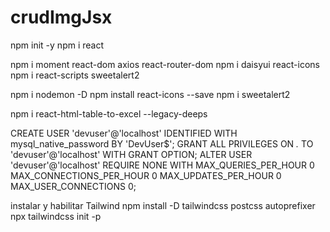 # crudImgJsx

npm init -y
npm i react 

npm i moment react-dom axios react-router-dom
npm i daisyui react-icons 
npm i react-scripts sweetalert2


npm i nodemon -D
npm install react-icons --save
npm i sweetalert2

npm i react-html-table-to-excel --legacy-deeps



CREATE USER 'devuser'@'localhost' IDENTIFIED WITH mysql_native_password BY 'DevUser$';
GRANT ALL PRIVILEGES ON *.* TO 'devuser'@'localhost' WITH GRANT OPTION;
ALTER USER 'devuser'@'localhost' REQUIRE NONE WITH MAX_QUERIES_PER_HOUR 0 MAX_CONNECTIONS_PER_HOUR 0 MAX_UPDATES_PER_HOUR 0 MAX_USER_CONNECTIONS 0;



instalar y habilitar Tailwind
npm install -D tailwindcss postcss autoprefixer
npx tailwindcss init -p



